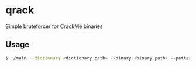 # qrack
Simple bruteforcer for CrackMe binaries

## Usage
```bash
$ ./main --dictionary <dictionary path> --binary <binary path> --pattern <flag pattern>
```
